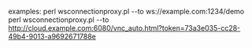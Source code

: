 examples:
  perl wsconnectionproxy.pl --to ws://example.com:1234/demo
  perl wsconnectionproxy.pl --to http://cloud.example.com:6080/vnc_auto.html?token=73a3e035-cc28-49b4-9013-a9692671788e
